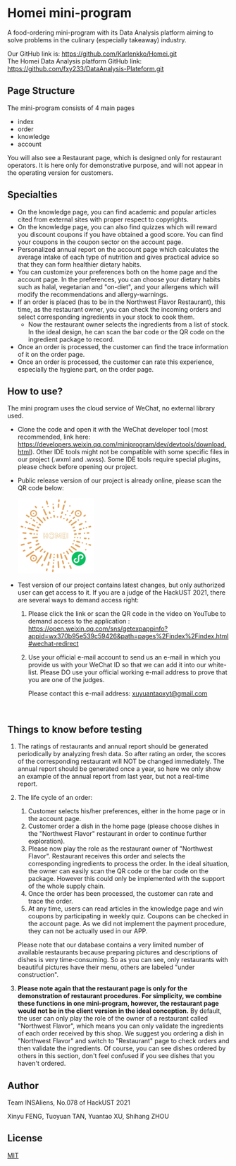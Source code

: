 # Homei mini-program

A food-ordering mini-program with its Data Analysis platform aiming to solve problems in the culinary (especially takeaway) industry. 

Our GitHub link is: https://github.com/Karlenkko/Homei.git     
The Homei Data Analysis platform GitHub link: https://github.com/fxy233/DataAnalysis-Plateform.git

## Page Structure

The mini-program consists of 4 main pages

- index 
- order
- knowledge
- account

You will also see a Restaurant page, which is designed only for restaurant operators. It is here only for demonstrative purpose, and will not appear in the operating version for customers. 

## Specialties

- On the knowledge page, you can find academic and popular articles cited from external sites with proper respect to copyrights.
- On the knowledge page, you can also find quizzes which will reward you discount coupons if you have obtained a good score. You can find your coupons in the coupon sector on the account page.
- Personalized annual report on the account page which calculates the average intake of each type of nutrition and gives practical advice so that they can form healthier dietary habits.
- You can customize your preferences both on the home page and the account page. In the preferences, you can choose your dietary habits such as halal, vegetarian and "on-diet", and your allergens which will modify the recommendations and allergy-warnings.
- If an order is placed (has to be in the Northwest Flavor Restaurant), this time, as the restaurant owner, you can check the incoming orders and select corresponding ingredients in your stock to cook them.
  - Now the restaurant owner selects the ingredients from a list of stock. In the ideal design, he can scan the bar code or the QR code on the ingredient package to record.
- Once an order is processed, the customer can find the trace information of it on the order page.
- Once an order is processed, the customer can rate this experience, especially the hygiene part, on the order page.

## How to use?

The mini program uses the cloud service of WeChat, no external library used.

- Clone the code and open it with the WeChat developer tool (most recommended, link here:  https://developers.weixin.qq.com/miniprogram/dev/devtools/download.html). Other IDE tools might not be compatible with some specific files in our project (.wxml and .wxss). Some IDE tools require special plugins, please check before opening our project.

- Public release version of our project is already online, please scan the QR code below:

  <img src="gh_92a017174895_344.jpg" alt="QR_code" style="zoom:50%;" />

- Test version of our project contains latest changes, but only authorized user can get access to it. If you are a judge of the HackUST 2021, there are several ways to demand access right:

  1. Please click the link or scan the QR code in the video on YouTube to demand access to the application : https://open.weixin.qq.com/sns/getexpappinfo?appid=wx370b95e539c59426&path=pages%2Findex%2Findex.html#wechat-redirect

  2. Use your official e-mail account to send us an e-mail in which you provide us with your WeChat ID so that we can add it into our white-list. Please DO use your official working e-mail address to prove that you are one of the judges.

     Please contact this e-mail address: xuyuantaoxyt@gmail.com

​          

## Things to know before testing

1. The ratings of restaurants and annual report should be generated periodically by analyzing fresh data. So after rating an order, the scores of the corresponding restaurant will NOT be changed immediately. The annual report should be generated once a year, so here we only show an example of the annual report from last year, but not a real-time report.

2. The life cycle of an order: 

   1. Customer selects his/her preferences, either in the home page or in the account page.
   2. Customer order a dish in the home page (please choose dishes in the "Northwest Flavor" restaurant in order to continue further exploration).
   3. Please now play the role as the restaurant owner of "Northwest Flavor". Restaurant receives this order and selects the corresponding ingredients to process the order. In the ideal situation, the owner can easily scan the QR code or the bar code on the package. However this could only be implemented with the support of the whole supply chain.  
   4. Once the order has been processed, the customer can rate and trace the order.
   5. At any time, users can read articles in the knowledge page and win coupons by participating in weekly quiz. Coupons can be checked in the account page. As we did not implement the payment procedure, they can not be actually used in our APP.

   Please note that our database contains a very limited number of available restaurants because preparing pictures and descriptions of dishes is very time-consuming. So as you can see, only restaurants with beautiful pictures have their menu, others are labeled "under construction". 

3. **Please note again that the restaurant page is only for the demonstration of restaurant procedures. For simplicity, we combine these functions in one mini-program, however, the restaurant page would not be in the client version in the ideal conception.** By default, the user can only play the role of the owner of a restaurant called "Northwest Flavor", which means you can only validate the ingredients of each order received by this shop. We suggest you ordering a dish in "Northwest Flavor" and switch to "Restaurant" page to check orders and then validate the ingredients. Of course, you can see dishes ordered by others in this section, don't feel confused if you see dishes that you haven't ordered.





## Author

Team INSAliens, No.078 of HackUST  2021

Xinyu FENG, Tuoyuan TAN, Yuantao XU, Shihang ZHOU

## License
[MIT](https://choosealicense.com/licenses/mit/)
